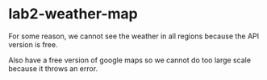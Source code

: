 # lab2-weather-map

For some reason, we cannot see the weather in all regions because the API version is free.

Also have a free version of google maps so we cannot do too large scale because it throws an error.